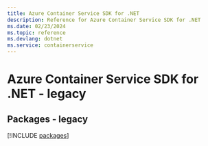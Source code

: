 ```yaml
---
title: Azure Container Service SDK for .NET
description: Reference for Azure Container Service SDK for .NET
ms.date: 02/23/2024
ms.topic: reference
ms.devlang: dotnet
ms.service: containerservice
---
```

# Azure Container Service SDK for .NET - legacy
## Packages - legacy
[!INCLUDE [packages](container-service-index.md)]